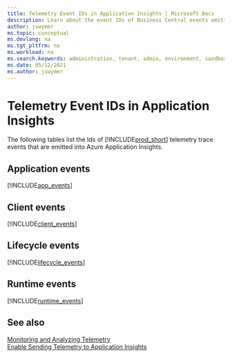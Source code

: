 ```yaml
---
title: Telemetry Event IDs in Application Insights | Microsoft Docs
description: Learn about the event IDs of Business Central events emitted to Azure Application Insights.  
author: jswymer
ms.topic: conceptual
ms.devlang: na
ms.tgt_pltfrm: na
ms.workload: na
ms.search.keywords: administration, tenant, admin, environment, sandbox, telemetry
ms.date: 05/12/2021
ms.author: jswymer
---
```

# Telemetry Event IDs in Application Insights

The following tables list the Ids of [!INCLUDE[prod_short](../developer/includes/prod_short.md)] telemetry trace events that are emitted into Azure Application Insights.

## Application events
[!INCLUDE[app_events](../includes/include-app-telemetry-event-ids.md)]

## Client events
[!INCLUDE[client_events](../includes/include-client-telemetry-event-ids.md)]

## Lifecycle events
[!INCLUDE[lifecycle_events](../includes/include-lifecycle-telemetry-event-ids.md)]

## Runtime events
[!INCLUDE[runtime_events](../includes/include-runtime-telemetry-event-ids.md)]

## See also

[Monitoring and Analyzing Telemetry](telemetry-overview.md)  
[Enable Sending Telemetry to Application Insights](telemetry-enable-application-insights.md)  
